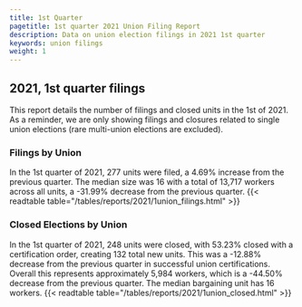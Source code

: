 ```yaml
---
title: 1st Quarter 
pagetitle: 1st quarter 2021 Union Filing Report
description: Data on union election filings in 2021 1st quarter 
keywords: union filings
weight: 1
---
```


## 2021, 1st quarter filings

This report details the number of filings and closed units in the 1st of 2021. As a reminder, we are only showing filings and closures related to single union elections (rare multi-union elections are excluded).

### Filings by Union
In the 1st quarter of 2021, 277 units were filed, a 4.69% increase from the previous quarter. The median size was 16 with a total of 13,717 workers across all units, a -31.99% decrease from the previous quarter.
{{< readtable table="/tables/reports/2021/1union_filings.html" >}}

### Closed Elections by Union
In the 1st quarter of 2021, 248 units were closed, with 53.23% closed with a certification order, creating 132 total new units. This was a -12.88% decrease from the previous quarter in successful union certifications. Overall this represents approximately 5,984 workers, which is a -44.50% decrease from the previous quarter. The median bargaining unit has 16 workers.
{{< readtable table="/tables/reports/2021/1union_closed.html" >}}
